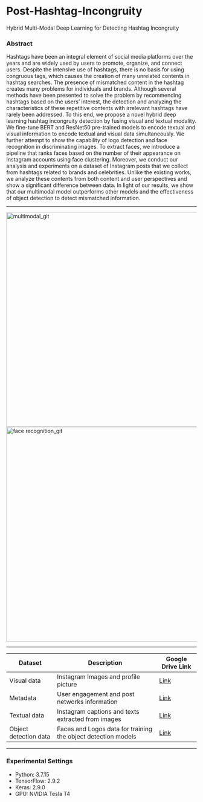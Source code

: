 # Post-Hashtag-Incongruity
Hybrid Multi-Modal Deep Learning for Detecting Hashtag Incongruity

### Abstract

Hashtags have been an integral element of social media platforms over the years and are widely used by users to promote, organize, and connect users. Despite the intensive use of hashtags, there is no basis for using congruous tags, which causes the creation of many unrelated contents in hashtag searches. The presence of mismatched content in the hashtag creates many problems for individuals and brands. Although several methods have been presented to solve the problem by recommending hashtags based on the users’ interest, the detection and analyzing the characteristics of these repetitive contents with irrelevant hashtags have rarely been addressed. To this end, we propose a novel hybrid deep learning hashtag incongruity detection by fusing visual and textual modality. We fine-tune BERT and ResNet50 pre-trained models to encode textual and visual information to encode textual and visual data simultaneously. We further attempt to show the capability of logo detection and face recognition in discriminating images. To extract faces, we introduce a pipeline that ranks faces based on the number of their appearance on Instagram accounts using face clustering. Moreover, we conduct our analysis and experiments on a dataset of Instagram posts that we collect from hashtags related to brands and celebrities. Unlike the existing works, we analyze these contents from both content and user perspectives and show a significant difference between data. In light of our results, we show that our multimodal model outperforms other models and the effectiveness of object detection to detect mismatched information.

-------------

<img width="568" alt="multimodal_git" src="https://user-images.githubusercontent.com/47991444/198833802-cf755327-f906-46b6-80e5-893779305bb2.png">
<img width="568" alt="face recognition_git" src="https://user-images.githubusercontent.com/47991444/198833465-dc916186-628a-402b-90d8-133ce35d509f.png">

-------------

| Dataset  | Description | Google Drive Link |
| ------------- | ------------- | ------------- |
| Visual data  | Instagram Images and profile picture | [Link](https://drive.google.com/drive/folders/1yqd_8G3y9wIKF3qrmK0di-U8BExaitvB?usp=share_link) |
| Metadata | User engagement and post networks information | [Link](https://drive.google.com/drive/folders/1WGf5QrmrPnAcqtAUgWM9PKm1v8kvp9FN?usp=share_link) |
| Textual data  | Instagram captions and texts extracted from images | [Link](https://drive.google.com/drive/folders/1f_Updim7Ug4vn6W-69v3iV8RSriTV2n3?usp=share_link) |
| Object detection data | Faces and Logos data for training the object detection models | [Link](https://drive.google.com/drive/folders/174aNN58CqlWum6SY1AzJr4e1u2o_X3bT?usp=share_link) |

-------------

### Experimental Settings
* Python: 3.7.15
* TensorFlow: 2.9.2
* Keras: 2.9.0
* GPU: NVIDIA Tesla T4
